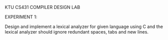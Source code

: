 KTU CS431 COMPILER DESIGN LAB

EXPERIMENT 1: 

Design and implement a lexical analyzer for given language using C and the lexical
analyzer should ignore redundant spaces, tabs and new lines.

